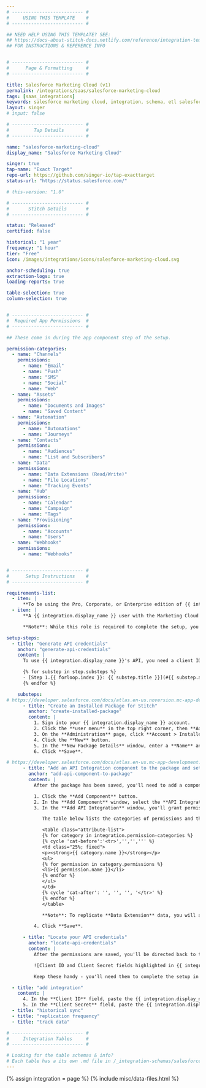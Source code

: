 ```yaml
---
# -------------------------- #
#     USING THIS TEMPLATE    #
# -------------------------- #

## NEED HELP USING THIS TEMPLATE? SEE:
## https://docs-about-stitch-docs.netlify.com/reference/integration-templates/saas/
## FOR INSTRUCTIONS & REFERENCE INFO


# -------------------------- #
#      Page & Formatting     #
# -------------------------- #

title: Salesforce Marketing Cloud (v1)
permalink: /integrations/saas/salesforce-marketing-cloud
tags: [saas_integrations]
keywords: salesforce marketing cloud, integration, schema, etl salesforce marketing cloud, salesforce marketing cloud etl, salesforce marketing cloud schema
layout: singer
# input: false

# -------------------------- #
#         Tap Details        #
# -------------------------- #

name: "salesforce-marketing-cloud"
display_name: "Salesforce Marketing Cloud"

singer: true 
tap-name: "Exact Target"
repo-url: https://github.com/singer-io/tap-exacttarget
status-url: "https://status.salesforce.com/"

# this-version: "1.0"

# -------------------------- #
#       Stitch Details       #
# -------------------------- #

status: "Released"
certified: false 

historical: "1 year"
frequency: "1 hour"
tier: "Free"
icon: /images/integrations/icons/salesforce-marketing-cloud.svg

anchor-scheduling: true
extraction-logs: true
loading-reports: true

table-selection: true
column-selection: true


# -------------------------- #
#  Required App Permissions  #
# -------------------------- #

## These come in during the app component step of the setup.

permission-categories:
  - name: "Channels"
    permissions:
      - name: "Email"
      - name: "Push"
      - name: "SMS"
      - name: "Social"
      - name: "Web"
  - name: "Assets"
    permissions:
      - name: "Documents and Images"
      - name: "Saved Content"
  - name: "Automation"
    permissions:
      - name: "Automations"
      - name: "Journeys"
  - name: "Contacts"
    permissions:
      - name: "Audiences"
      - name: "List and Subscribers"
  - name: "Data"
    permissions:
      - name: "Data Extensions (Read/Write)"
      - name: "File Locations"
      - name: "Tracking Events"
  - name: "Hub"
    permissions:
      - name: "Calendar"
      - name: "Campaign"
      - name: "Tags"
  - name: "Provisioning"
    permissions:
      - name: "Accounts"
      - name: "Users"
  - name: "Webhooks"
    permissions:
      - name: "Webhooks"


# -------------------------- #
#      Setup Instructions    #
# -------------------------- #

requirements-list:
  - item: |
      **To be using the Pro, Corporate, or Enterprise edition of {{ integration.display_name }}.** Salesforce requires this to [access the {{ integration.display_name }} API](https://www.salesforce.com/content/dam/web/en_us/www/documents/pricing/mc_email_journey_pricing_sheet.pdf){:target="new"}.
  - item: |
      **A {{ integration.display_name }} user with the Marketing Cloud Administrator Role**. Salesforce requires this to [generate {{ integration.display_name }} API credentials](https://help.salesforce.com/articleView?id=mc_overview_marketing_cloud_roles.htm&type=5){:target="new"}.

      **Note**: While this role is required to complete the setup, you'll be able to limit Stitch's access in {{ integration.display_name }}. This is outlined in [Step 1.2 of this guide](#add-api-component-to-package).

setup-steps:
  - title: "Generate API credentials"
    anchor: "generate-api-credentials"
    content: |
      To use {{ integration.display_name }}'s API, you need a client ID and secret. These credentials are generated when you create an installed package in Marketing Cloud and add an API Integration component.

      {% for substep in step.substeps %}
      - [Step 1.{{ forloop.index }}: {{ substep.title }}](#{{ substep.anchor }})
      {% endfor %}

    substeps:
# https://developer.salesforce.com/docs/atlas.en-us.noversion.mc-app-development.meta/mc-app-development/install-packages.htm
      - title: "Create an Installed Package for Stitch"
        anchor: "create-installed-package"
        content: |
          1. Sign into your {{ integration.display_name }} account.
          2. Click the **user menu** in the top right corner, then **Administration**.
          3. On the **Administration** page, click **Account > Installed Packages**.
          4. Click the **New** button.
          5. In the **New Package Details** window, enter a **Name** and **Description** for the package. For example: `Stitch`
          6. Click **Save**.

# https://developer.salesforce.com/docs/atlas.en-us.mc-app-development.meta/mc-app-development/api-integration.htm
      - title: "Add an API Integration component to the package and set permissions"
        anchor: "add-api-component-to-package"
        content: |
          After the package has been saved, you'll need to add a component and grant the required permissions. This will allow Stitch to connect to your {{ integration.display_name }} instance.

          1. Click the **Add Component** button.
          2. In the **Add Component** window, select the **API Integration** option.
          3. In the **Add API Integration** window, you'll grant permissions to the Stitch app. 

             The table below lists the categories of permissions and the specific permissions Stitch requires. Unless otherwise noted, select the **Read** permission next to the following options:

             <table class="attribute-list">
             {% for category in integration.permission-categories %}
             {% cycle 'cat-before':'<tr>','','',''' %}
             <td class="25%; fixed">
             <p><strong>{{ category.name }}</strong></p>
             <ul>
             {% for permission in category.permissions %}
             <li>{{ permission.name }}</li>
             {% endfor %}
             </ul>
             </td>
             {% cycle 'cat-after': '', '', '', '</tr>' %}
             {% endfor %}
             </table>

             **Note**: To replicate **Data Extension** data, you will also need to select the **Write** permission.

          4. Click **Save**.

      - title: "Locate your API credentials"
        anchor: "locate-api-credentials"
        content: |
          After the permissions are saved, you'll be directed back to the app's summary page. In the **Components** section, locate the **Client Id** and **Client Secret** fields, which are highlighted in the image below:

          ![Client ID and Client Secret fields highlighted in {{ integration.display_name }} App Components Summary page]({{ site.baseurl }}/images/integrations/salesforce-marketing-cloud-api-credentials.png)

          Keep these handy - you'll need them to complete the setup in Stitch.

  - title: "add integration"
    content: |
      4. In the **Client ID** field, paste the {{ integration.display_name }} Client ID you retrieved in [Step 1.3](#locate-api-credentials).
      5. In the **Client Secret** field, paste the {{ integration.display_name }} Client Secret you retrieved in [Step 1.3](#locate-api-credentials).
  - title: "historical sync"
  - title: "replication frequency"
  - title: "track data"

# -------------------------- #
#     Integration Tables     #
# -------------------------- #

# Looking for the table schemas & info?
# Each table has a its own .md file in /_integration-schemas/salesforce-marketing-cloud
---
```

{% assign integration = page %}
{% include misc/data-files.html %}